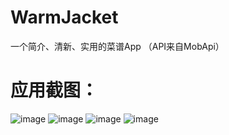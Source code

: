 # WarmJacket
一个简介、清新、实用的菜谱App （API来自MobApi）


# 应用截图：
![image](https://github.com/Airsaid/WarmJacket/1.jpg)
![image](https://github.com/Airsaid/WarmJacket/2.jpg)
![image](https://github.com/Airsaid/WarmJacket/3.jpg)
![image](https://github.com/Airsaid/WarmJacket/4.jpg)

